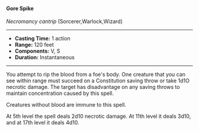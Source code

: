 #### Gore Spike
*Necromancy cantrip* (Sorcerer,Warlock,Wizard)
___
- **Casting Time:** 1 action
- **Range:** 120 feet
- **Components:** V, S
- **Duration:** Instantaneous
---
You attempt to rip the blood from a foe's body. One creature that you can see within range must succeed on a Constitution saving throw or take 1d1O necrotic damage. The target has disadvantage on any saving throws to maintain concentration caused by this spell.

Creatures without blood are immune to this spell.

At 5th level the spell deals 2d10 necrotic damage. At 11th level it deals 3d10, and at 17th level it deals 4d10.
